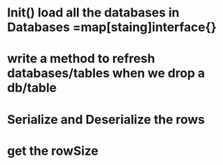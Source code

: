 # Init() load all the databases in Databases =map[staing]interface{}
# write a method to refresh databases/tables when we drop a db/table 
# Serialize and Deserialize the rows
# get the rowSize
